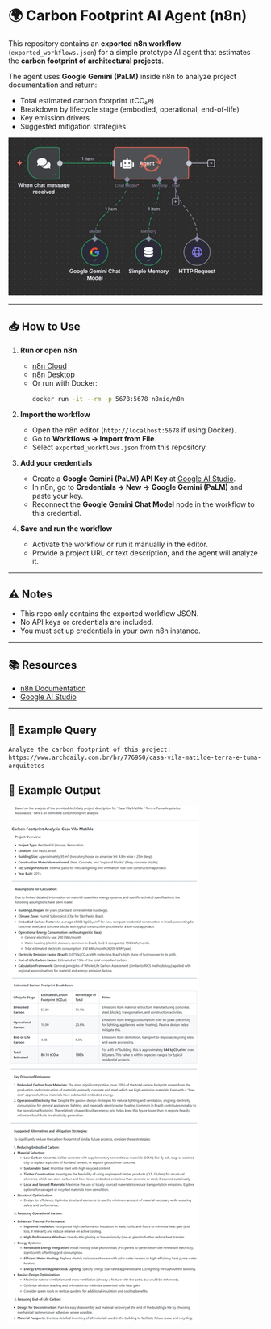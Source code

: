 # 🌍 Carbon Footprint AI Agent (n8n)

This repository contains an **exported n8n workflow** (`exported_workflows.json`) for a simple prototype AI agent that estimates the **carbon footprint of architectural projects**.  

The agent uses **Google Gemini (PaLM)** inside n8n to analyze project documentation and return:
- Total estimated carbon footprint (tCO₂e)
- Breakdown by lifecycle stage (embodied, operational, end-of-life)
- Key emission drivers
- Suggested mitigation strategies

![processing](./processing.gif)

---

## 📥 How to Use

1. **Run or open n8n**  
   - [n8n Cloud](https://app.n8n.cloud/)  
   - [n8n Desktop](https://docs.n8n.io/hosting/desktop-app/)  
   - Or run with Docker:
     ```bash
     docker run -it --rm -p 5678:5678 n8nio/n8n
     ```

2. **Import the workflow**  
   - Open the n8n editor (`http://localhost:5678` if using Docker).  
   - Go to **Workflows → Import from File**.  
   - Select `exported_workflows.json` from this repository.  

3. **Add your credentials**  
   - Create a **Google Gemini (PaLM) API Key** at [Google AI Studio](https://aistudio.google.com/app/api-keys).  
   - In n8n, go to **Credentials → New → Google Gemini (PaLM)** and paste your key.  
   - Reconnect the **Google Gemini Chat Model** node in the workflow to this credential.  

4. **Save and run the workflow**  
   - Activate the workflow or run it manually in the editor.  
   - Provide a project URL or text description, and the agent will analyze it.  

---

## ⚠️ Notes
- This repo only contains the exported workflow JSON.  
- No API keys or credentials are included.  
- You must set up credentials in your own n8n instance.  

---

## 📚 Resources
- [n8n Documentation](https://docs.n8n.io/)  
- [Google AI Studio](https://aistudio.google.com/)  

---

## 📝 Example Query

```
Analyze the carbon footprint of this project:
https://www.archdaily.com.br/br/776950/casa-vila-matilde-terra-e-tuma-arquitetos
```

## 📝 Example Output

![output](./output.jpg)
